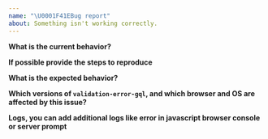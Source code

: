 ```yaml
---
name: "\U0001F41EBug report"
about: Something isn't working correctly.
---
```


**What is the current behavior?**



**If possible provide the steps to reproduce**



**What is the expected behavior?**



**Which versions of `validation-error-gql`, and which browser and OS are affected by this issue?**



**Logs, you can add additional logs like error in javascript browser console or server prompt**
